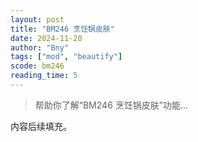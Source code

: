 ```yaml
---
layout: post
title: "BM246 烹饪锅皮肤"
date: 2024-11-20
author: "Bny"
tags: ["mod", "beautify"]
scode: bm246
reading_time: 5
---
```


> 帮助你了解“BM246 烹饪锅皮肤”功能...

内容后续填充。

